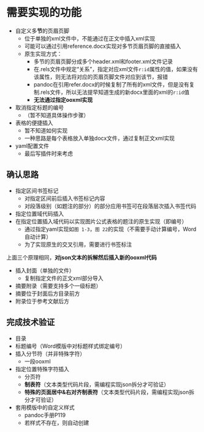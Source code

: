 # 需要实现的功能

* 自定义多**节**的页眉页脚
  * 位于单独的xml文件中，不能通过在正文中插入xml实现
  * 可能可以通过引用reference.docx实现对多节页眉页脚的直接插入
  * 原生实现方式：
    * 多节的页眉页脚分成多个header.xml和footer.xml文件记录
    * 在.rels文件中规定“关系”，指定对应xml文件`r:id`属性的值，如果没有该属性，则无法将对应的页眉页脚文件对应到该节，报错
    * pandoc在引用refer.docx的时候复制了所有的xml文件，但是没有复制.rels文件，所以无法提早知道生成的新docx里面的xml的`r:id`值
    * **无法通过指定ooxml实现**
* 取消指定标题的编号
  * （暂不知道具体操作步骤）
* 表格的便捷插入
  * 暂不知道如何实现
  * 一种思路是每个表格放入单独docx文件，通过复制正文xml实现
* yaml配置文件
  * 最后写插件时来考虑

## 确认思路

* 指定区间书签标记
  * 对指定区间前后插入书签标记内容
  * 对段落级别（如题注的部分）的部分应用书签可在段落层次插入书签代码
* 指定位置域代码插入
* 在指定位置插入域代码以实现图片公式表格的题注的原生实现（即编号）
  * 通过指定yaml实现如`图 1-3`，`图 22`的实现（不需要手动计算编号，Word自动计算）
  * 为了实现原生的交叉引用，需要进行书签标注

上面三个原理相同，**对json文本的拆解然后插入新的ooxml代码**

* 插入封面（单独的文件）
  * 复制指定文件的正文xml部分导入
* 摘要附录（需要支持多个一级标题）
* 摘要位于封面后方目录前方
* 附录位于参考文献后方

## 完成技术验证

* 目录
* 标题编号（Word模版中对标题样式绑定编号）
* 插入分节符（并非特殊字符）
  * 一段ooxml
* 指定位置特殊字符插入
  * 分页符
  * **制表符**（文本类型代码片段，需编程实现json拆分才可验证）
  * **特殊的页面居中&右对齐制表符**（文本类型代码片段，需编程实现json拆分才可验证）
* 套用模版中的自定义样式
  * pandoc手册P119
  * 若样式不存在，则自动创建
